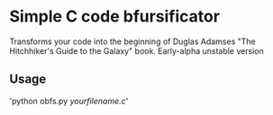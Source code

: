 # Simple C code bfursificator
Transforms your code into the beginning of Duglas Adamses "The Hitchhiker's Guide to the Galaxy" book.
Early-alpha unstable version
## Usage
'python obfs.py *yourfilename.c*'